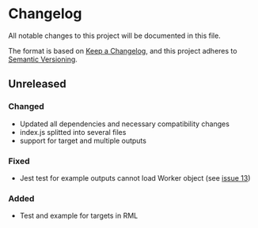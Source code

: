 # Changelog

All notable changes to this project will be documented in this file.

The format is based on [Keep a Changelog](https://keepachangelog.com/en/1.0.0/), and this project adheres
to [Semantic Versioning](https://semver.org/spec/v2.0.0.html).

## Unreleased

### Changed

- Updated all dependencies and necessary compatibility changes
- index.js splitted into several files
- support for target  and multiple outputs

### Fixed

- Jest test for example outputs cannot load Worker object (see [issue 13](https://gitlab.ilabt.imec.be/yarrrml/matey/-/issues/13))

### Added

- Test and example for targets in RML

